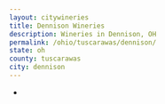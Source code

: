 ```yaml
---
layout: citywineries
title: Dennison Wineries
description: Wineries in Dennison, OH
permalink: /ohio/tuscarawas/dennison/
state: oh
county: tuscarawas
city: dennison
---
```

-
